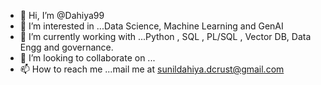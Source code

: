 - 👋 Hi, I’m @Dahiya99
- 👀 I’m interested in ...Data Science, Machine Learning and GenAI
- 🌱 I’m currently working with ...Python , SQL , PL/SQL , Vector DB, Data Engg and governance.
- 💞️ I’m looking to collaborate on ...
- 📫 How to reach me ...mail me at sunildahiya.dcrust@gmail.com

<!---
Dahiya99/Dahiya99 is a ✨ special ✨ repository because its `README.md` (this file) appears on your GitHub profile.
You can click the Preview link to take a look at your changes.
--->
